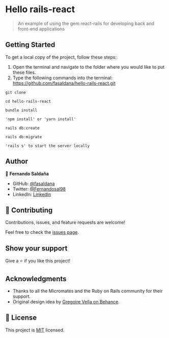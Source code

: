 # Hello rails-react
> An example of using the gem react-rails for developing back and front-end applications

## Getting Started

To get a local copy of the project, follow these steps: 
1. Open the terminal and navigate to the folder where you would like to put these files.
2. Type the following commands into the terminal: https://github.com/fasaldana/hello-rails-react.git
 ```
 git clone 
 ```
 ```
 cd hello-rails-react
 ```

```
bundle install
```
```
'npm install' or 'yarn install'
```
```
rails db:create
```
```
rails db:migrate
```

```
'rails s' to start the server locally
```

## Author

👤 **Fernando Saldaña**

- GitHub: [@fasaldana](https://github.com/fasaldana)
- Twitter: [@Fernandosal98](https://twitter.com/Fernandosal98)
- LinkedIn: [LinkedIn](https://www.linkedin.com/in/fernando-saldana-8bbb89228/)

## 🤝 Contributing

Contributions, issues, and feature requests are welcome!

Feel free to check the [issues page](https://github.com/hsztan/Paymintz/issues).

## Show your support

Give a ⭐️ if you like this project!

## Acknowledgments

- Thanks to all the Micromates and the Ruby on Rails community for their support.
- Original design idea by [Gregoire Vella on Behance](https://www.behance.net/gregoirevella).

## 📝 License

This project is [MIT](./LICENSE) licensed.

